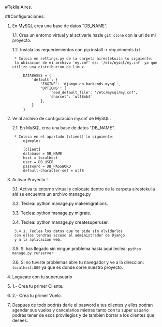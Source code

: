 #Tekila Aires.

##Configuraciones:
1. En MySQL crea una base de datos "DB_NAME".

	1.1. Crea un entorno virtual y al activarle hazle `git clone` con la url de mi proyecto.
	
	1.2. Instala los requeriemientos con pip install -r requiriments.txt

		* Coloca en settings.py de la carpeta airestekuila lo siguiente:
	  	la ubicacion de mi archivo 'my.cnf' es: '/etc/mysql/my.cnf' ya que utilizo una distribucion de linux.

			DATABASES = {
    			'default': {
        			'ENGINE': 'django.db.backends.mysql',
        			'OPTIONS': {
            			'read_default_file': '/etc/mysql/my.cnf',
            			'charset': 'utf8mb4'
        			},
    			}
			}
	

2. Ve al archivo de configuración my.cnf de MySQL.

	2.1. En MySQL crea una base de datos "DB_NAME".

		* Coloca en el apartado [client] lo siguiente:
			ejemplo:

			[client]
			database = DB_NAME
			host = localhost
			user = DB_USER
			password = DB_PASSWORD
			default-character-set = utf8

3. Activar Proyecto !.
	
	3.1. Activa tu entorno virtual y colocate dentro de la carpeta airestekuila
		 ahí se encuentra un archivo manage.py

	3.2. Teclea: python manage.py makemigrations.

	3.3. Teclea: python manage.py migrate.

	3.4. Teclea: python manage.py createsuperuser.

		3.4.1. Teclea los datos que te pide sin olvidarlos 
		con ellos tendras acceso al administrador de Django
		y a la aplicacion web. 

	3.5. Si has llegado sin ningun problema hasta aqui teclea:
	`python manage.py runserver`

	3.6. Si no tuviste problemas abre tu navegador y ve a la direccion:
		 `localhost:800` ya que es donde corre nuestro proyecto.

4. Logueate con tu superusuario		 
5. 1.- Crea tu primer Cliente.
6. 2.- Crea tu primer Vuelo.
7. Despues de todo podrás darle el pasword a tus clientes y ellos podran agendar sus vuelos y cancelarlos
	mietras tanto con tu super usuario podras tener de esos provilegios y de tambien borrar a los clientes que desees.